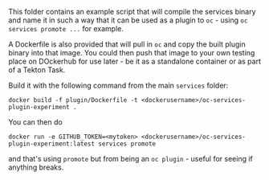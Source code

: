 This folder contains an example script that will compile the services binary and name it in such a way that it can be used as a plugin to `oc` - using `oc services promote ...` for example.

A Dockerfile is also provided that will pull in `oc` and copy the built plugin binary into that image. You could then push that image to your own testing place on DOckerhub for use later - be it as a standalone container or as part of a Tekton Task.

Build it with the following command from the main `services` folder:

`docker build -f plugin/Dockerfile -t <dockerusername>/oc-services-plugin-experiment .` 

You can then do

`docker run -e GITHUB_TOKEN=<mytoken> <dockerusername>/oc-services-plugin-experiment:latest services promote`

and that's using `promote` but from being an `oc plugin` - useful for seeing if anything breaks.